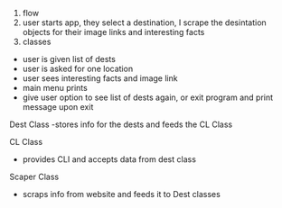 1. flow 
2. user starts app, they select a destination, I scrape the desintation objects for their image links and interesting facts
3. classes


- user is given list of dests
- user is asked for one location
- user sees interesting facts and image link
- main menu prints
- give user option to see list of dests again, or exit program and print message upon exit 

Dest Class 
  -stores info for the dests  and feeds the CL Class
  
CL Class
  - provides CLI and accepts data from dest class
  
Scaper Class 
  - scraps info from website and feeds it to Dest classes